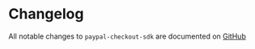 # Changelog

All notable changes to `paypal-checkout-sdk` are documented on [GitHub](https://github.com/phpjuice/paypal-checkout-sdk/tree/eb2f4c679d997d8cedcbde12cfec7b35bd3cf9e8/changelog.md)
